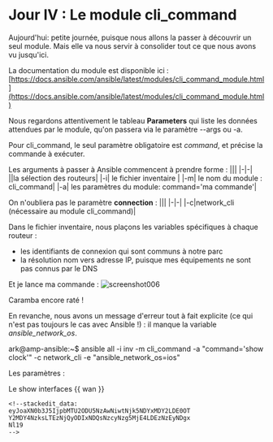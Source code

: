 # Jour IV : Le module cli_command

Aujourd'hui: petite journée, puisque nous allons la passer à découvrir un seul module. Mais elle va nous servir à consolider tout ce que nous avons vu jusqu'ici. 


La documentation du module est disponible ici :
[https://docs.ansible.com/ansible/latest/modules/cli_command_module.html](https://docs.ansible.com/ansible/latest/modules/cli_command_module.html)

Nous regardons attentivement le tableau **Parameters** qui  liste les données attendues par le module, qu'on passera via le paramètre --args ou -a. 

Pour cli_command, le seul paramètre obligatoire est *command*, et précise la commande à exécuter.

Les arguments à passer à Ansible commencent à prendre forme :
|||
|-|-|
||la sélection des routeurs|
|-i| le fichier inventaire |
|-m| le nom du module : cli_command|
|-a|  les paramètres du module: command='ma commande'|

On n'oubliera pas le paramètre **connection** :
|||
|-|-|
|-c|network_cli (nécessaire au module cli_command)|

Dans le fichier inventaire, nous plaçons les variables spécifiques à chaque routeur : 

 - les identifiants de connexion qui sont communs à notre parc
 - la résolution nom vers adresse IP, puisque mes équipements ne sont pas connus par le DNS 

Et je lance ma commande :
![screenshot006](screenshot006.png)

Caramba encore raté !

En revanche, nous avons un message d'erreur tout à fait explicite (ce qui n'est pas toujours le cas avec Ansible !) : il manque la variable *ansible_network_os*.  


ark@amp-ansible:~$ ansible all -i inv -m cli_command -a "command='show clock'" -c network_cli -e "ansible_network_os=ios"

Les paramètres :

Le show interfaces {{ wan }}
``````
<!--stackedit_data:
eyJoaXN0b3J5IjpbMTU2ODU5NzAwNiwtNjk5NDYxMDY2LDE0OT
Y2MDY4NzksLTEzNjQyODIxNDQsNzcyNzg5MjE4LDEzNzEyNDgx
Nl19
-->